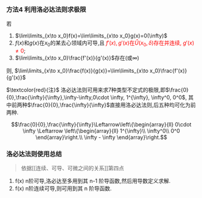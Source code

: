 ### 方法4 利用洛必达法则求极限
若 
1. $\lim\limits_{x\to x_0}f(x)=\lim\limits_{x\to x_0}g(x)=0(\infty)$  
2. $f(x)$和$g(x)$在$x_0$的某去心领域内可导,且 <span style="color:red">$f'(x), g'(x)$在$\mathring{U}(x_0,\delta)$存在并连续, $g'(x)\not=0$</span>;
3. $\lim\limits_{x\to x_0}\frac{f'(x)}{g'(x)}$存在(或$\infty$)

则, $\lim\limits_{x\to x_0}\frac{f(x)}{g(x)}=\lim\limits_{x\to x_0}\frac{f'(x)}{g'(x)}$

$\textcolor{red}{注}$ 洛必达法则可用来求7种类型不定式的极限,即$\frac{0}{0},\frac{\infty}{\infty},\infty-\infty,0\cdot \infty, 1^{\infty}, \infty^0, 0^0$, 其中前两种$\frac{0}{0},\frac{\infty}{\infty}$直接用洛必达法则,后五种均可化为前两种.

$$\frac{0}{0},\frac{\infty}{\infty}\Leftarrow\left\{\begin{array}{ll}
0\cdot \infty \Leftarrow 
\left\{\begin{array}{ll}
1^{\infty}\\
\infty^0\\
0^0
\end{array}\right.\\
\infty - \infty
\end{array}\right.$$

### 洛必达法则使用总结
> 依据[[连续、可导、可微之间的关系]]第四点
1. f(x) n阶可导,洛必达至多用到其 n-1 阶导函数,然后用导数定义求解.
2. f(x) n阶连续可导,则可用到其 n 阶导函数.
